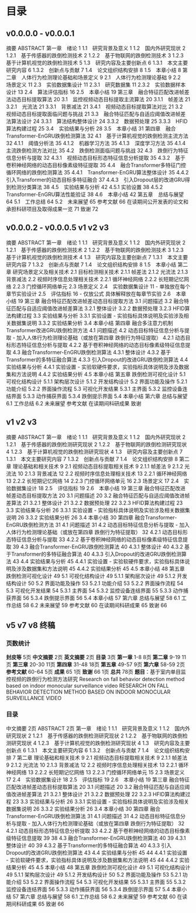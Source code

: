 # 目录
## v0.0.0.0 - v0.0.0.1
摘要
ABSTRACT
第一章　绪论	1
1.1　研究背景及意义	1
1.2　国内外研究现状	2
1.2.1　基于传感器的跌倒检测技术	2
1.2.2　基于物联网的跌倒检测技术	3
1.2.3　基于计算机视觉的跌倒检测技术	5
1.3　研究内容及主要创新点	6
1.3.1　本文主要研究内容	6
1.3.2　创新点与贡献	7
1.4　论文组织结构安排	8
1.5　本章小结	8
第二章　人体行为检测理论基础和场景定义	9
2.1　人体行为检测理论基础	9
2.2　场景定义	11
2.3　实验数据集设计	11
2.3.1　研究数据集	11
2.3.2　实验数据样本设计	13
2.4　算法评估指标	16
2.5　本章小结	19
第三章　融合特征匹配改进帧差法动态目标提取算法	20
3.1　监控视频动态目标提取主流算法	20
3.1.1　帧差法	21
3.2.1　光流法	21
3.3.1　背景减法	21
3.4.1　视频动态目标提取算法对比	21
3.2　视频动态目标提取面临问题与挑战	21
3.3　融合特征匹配与自适应阈值改进帧差法算法设计	24
3.3.1　算法结构整体设计	24
3.3.2　数据预处理	25
3.3.3　HFID算法构建过程	25
3.4　实验结果与分析	28
3.5　本章小结	31
第四章　融合Transformer-EnGRU跌倒检测算法	32
4.1　基于计算机视觉的跌倒检测主流方法	32
4.1.1　阈值分析法	35
4.1.2　机器学习方法	35
4.1.3　深度学习方法	35
4.1.4　主流跌倒检测方法对比	35
4.2　跌倒检测面临问题与挑战	32
4.3　跌倒行为特征信息分析与提取	32
4.3.1　视频动态目标形态特征信息分析提取	35
4.3.2　基于卷积神经网络的动态目标像素级特征提取	35
4.4　融合Transformer多特征门控循环网络的跌倒检测算法	35
4.4.1　Transformer-EnGRU算法整体设计	35
4.4.2　引入Transformer的动态目标多特征融合	37
4.4.3　引入Dropout层的改进GRU得到检测分类算法	38
4.5　实验结果与分析	42
4.5.1  实验设置	38
4.5.2  Transformer-EnGRU算法性能验证	38
4.6　本章小结	42
第五章　总结与展望	64
5.1　工作总结	64
5.2　未来展望	65
参考文献	66
在读期间公开发表的论文和承担科研项目及取得成果一览	71
致谢	72
## v0.0.0.2 - v0.0.0.5 v1 v2 v3
摘要
ABSTRACT
第一章　绪论	1
1.1　研究背景及意义	1
1.2　国内外研究现状	2
1.2.1　基于传感器的跌倒检测技术	2
1.2.2　基于物联网的跌倒检测技术	3
1.2.3　基于计算机视觉的跌倒检测技术	4
1.3　研究内容及主要创新点	7
1.3.1　本文主要研究内容	7
1.3.2　创新点与贡献	7
1.4　论文组织结构安排	8
1.5　本章小结
第二章 研究场景定义及相关技术
2.1 目标检测相关技术
2.1.1 帧差法
2.1.2 光流法
2.1.3 背景减法
2.2 视频时序信息处理相关技术
2.2.1 循环神经网络
2.2.2 长短期记忆网络
2.2.3 门控循环网络单元
2.3 场景定义
2.4　实验数据集设计	11 - 单独放在每个章节实验设计
2.5　评估指标	16 - 仅放公式 具体解释放在每章节实验
2.6　本章小结	19
第三章 融合特征匹配改进帧差动态目标提取方法
3.1 问题描述
3.2 融合特征匹配与自适应阈值改进帧差算法
3.2.1 整体设计
3.2.2 数据预处理
3.2.3 HFID算法构建过程
3.3 实验结果与分析
3.3.1 实验设置 - 实验指标具体说明及实验涉及相关数据集说明
3.3.2 实验结果分析
3.4 本章小结
第四章 融合多注意力机制Transformer改进GRU跌倒检测方法
4.1 问题描述
4.2 动态目标特征信息分析与提取 - 加入人体行为检测理论基础（或放在第四章 跌倒行为特征提取）
4.2.1 动态目标形态特征信息分析与提取
4.2.2 基于卷积神经网络的动态目标像素级特征信息提取
4.3 融合Transformer-EnGRU跌倒检测算法
4.3.1 整体设计
4.3.2 基于Transformer的多特征融合算法
4.3.3 引入Dropout的改进GRU跌倒检测算法
4.4 实验结果与分析
4.4.1 实验设置 - 实验软硬件要求，实验指标具体说明及涉及数据集和方法说明
4.4.2 实验结果分析
4.5 本章小结
第五章 跌倒检测可视化设计
5.1 可视化结构设计
5.1.1 架构层次设计
5.1.2 开发结构设计
5.2 界面功能及操作
5.2.1 功能介绍
5.2.2 界面操作流程
5.3 可视化开发结果
5.3.1 主界面
5.3.2 监控设备连结界面
5.3.3 动作捕获界面
5.3.4 跌倒提示界面
5.4 本章小结
第六章 总结与展望
6.1 工作总结
6.2 未来展望
参考文献
在读期间科研成果
致谢

## v1 v2 v3
摘要
ABSTRACT
第一章　绪论	1
1.1　研究背景及意义	1
1.2　国内外研究现状	2
1.2.1　基于传感器的跌倒检测研究现状	2
1.2.2　基于物联网的跌倒检测研究现状	4
1.2.3　基于计算机视觉的跌倒检测研究现状	4
1.3　研究内容及主要创新点	7
1.3.1　本文主要研究内容	7
1.3.2　创新点与贡献	7
1.4　论文组织结构安排	8
第二章 理论基础和相关技术 9
2.1 视频动态目标提取相关技术 9
2.1.1 帧差法 9
2.1.2 光流法 10
2.1.3 背景减法 12
2.2 视频时序信息处理相关技术 13
2.2.1 循环神经网络 13
2.2.2 长短期记忆网络 14
2.2.3 门控循环网络单元 16
2.3 场景定义 17
2.4　实验数据集设计 18
2.5　评估指标 19
2.6　本章小结 19
第三章 融合特征匹配改进帧差动态目标提取方法 20
3.1 问题描述 20
3.2 融合特征匹配与自适应阈值改进帧差算法 21
3.2.1 整体设计 21
3.2.2 数据预处理 22
3.2.3 HFID算法构建过程 23
3.3 实验结果与分析 26
3.3.1 实验设置 - 实验指标具体说明及实验涉及相关数据集说明 26
3.3.2 实验结果分析 26
3.4 本章小结 30
第四章 融合Transformer-EnGRU跌倒检测方法 31
4.1 问题描述 31
4.2 动态目标特征信息分析与提取 - 加入人体行为检测理论基础（或放在第四章 跌倒行为特征提取） 32
4.2.1 动态目标形态特征信息分析与提取  33
4.2.2 基于卷积神经网络的动态目标像素级特征信息提取 39
4.3 融合Transformer-EnGRU跌倒检测算法 40 
4.3.1 整体设计 40
4.3.2 基于Transformer的多特征融合算法 40
4.3.3 引入Dropout的改进GRU跌倒检测算法 43
4.4 实验结果与分析 45
4.4.1 实验设置 - 实验软硬件要求，实验指标具体说明及涉及数据集和方法说明 45
4.4.2 实验结果分析 45
4.5 本章小结 48
第五章 跌倒检测可视化设计 49
5.1 可视化结构设计 49
5.1.1 架构层次设计 49
5.1.2 开发结构设计 50
5.2 界面功能及操作 53
5.2.1 功能介绍 53
5.2.2 界面操作流程 54
5.3 可视化开发结果 54
5.3.1 主界面 54
5.3.2 监控设备连结界面 55
5.3.3 动作捕获界面 56
5.3.4 跌倒提示界面 56
5.4 本章小结 57
第六章 总结与展望 58
6.1 工作总结 58
6.2 未来展望 59
参考文献 60
在读期间科研成果 65
致谢 66

## v5 v7 v8 终稿
### 页数统计
**封皮等** 5页
**中文摘要** 2页
**英文摘要** 2页
**目录** 3页
**第一章** 1-8 8页
**第二章** 9-19 11页
**第三章** 20-30 11页
**第四章** 31-48 18页
**第五章** 49-57 9页
**第六章** 58-59 2页
**参考文献** 60-64 5页
**成果** 65 1页
**致谢** 66 1页
**总共** 78页
**题目**：基于室内单目监控视频的跌倒行为检测方法研究
Research on fall behavior detection method based on indoor monocular surveillance video
RESEARCH ON FALL BEHAVIOR DETECTION METHOD BASED ON INDOOR MONOCULAR SURVEILLANCE VIDEO
### 目录
中文摘要 2页
ABSTRACT 2页
第一章　绪论	1
    1.1　研究背景及意义	1
    1.2　国内外研究现状	2
        1.2.1　基于传感器的跌倒检测研究现状	2
        1.2.2　基于物联网的跌倒检测研究现状	4
        1.2.3　基于计算机视觉的跌倒检测研究现状	4
    1.3　研究内容及主要创新点	6
        1.3.1　本文主要研究内容	6
        1.3.2　创新点与贡献	7
    1.4　论文组织结构安排	7
第二章 理论基础和相关技术 9
2.1 视频动态目标提取相关技术 9
2.1.1 帧差法 9
2.1.2 光流法 10
2.1.3 背景减法 12
2.2 视频时序信息处理相关技术 13
2.2.1 循环神经网络 13
2.2.2 长短期记忆网络 13
2.2.3 门控循环网络单元 15
2.3 场景定义 17
2.4　实验数据集设计 18
2.5　评估指标 19
2.6　本章小结 19
第三章 融合特征匹配改进帧差动态目标提取算法 20
3.1 问题描述 20
3.2 融合特征匹配与自适应阈值改进帧差算法 21
3.2.1 整体设计 21
3.2.2 数据预处理 22
3.2.3 HFID算法构建过程 23
3.3 实验结果与分析 26
3.3.1 实验设置 - 实验指标具体说明及实验涉及相关数据集说明 26
3.3.2 实验结果分析 26
3.4 本章小结 30
第四章 融合Transformer-EnGRU跌倒检测算法 31
4.1 问题描述 31
4.2 动态目标特征信息分析与提取 - 加入人体行为检测理论基础（或放在第四章 跌倒行为特征提取） 32
4.2.1 动态目标形态特征信息分析提取  33
4.2.2 基于卷积神经网络的动态目标像素级特征信息提取 39 38
4.3 融合Transformer-EnGRU跌倒检测算法 40 39
4.3.1 整体设计 40 39
4.3.2 基于Transformer的多特征融合算法 40
4.3.3 引入Dropout的改进GRU跌倒检测算法 43
4.4 实验结果与分析 45 44
4.4.1 实验设置 - 实验软硬件要求，实验指标具体说明及涉及数据集和方法说明 45 44
4.4.2 实验结果分析 45
4.5 本章小结 48
第五章 跌倒检测可视化设计 49
5.1 可视化结构设计 49
5.1.1 架构层次设计 49
5.1.2 开发结构设计 50
5.2 界面功能及操作 53
5.2.1 功能介绍 53
5.2.2 界面操作流程 54
5.3 可视化开发结果 55
5.3.1 主界面 55
5.3.2 监控设备连结界面 56
5.3.3 动作捕获界面 56
5.3.4 跌倒提示界面 57
5.4 本章小结 57
第六章 总结与展望 58
6.1 工作总结 58
6.2 未来展望 59
参考文献 60
在读期间科研成果 65
致谢 66